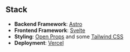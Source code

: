 ## Stack

- **Backend Framework**: [Astro](https://astr.build/)
- **Frontend Framework**: [Svelte](https://svelte.dev/)
- **Styling**: [Open Props](https://open-props.style/) and some [Tailwind CSS](https://tailwindcss.com/)
- **Deployment**: [Vercel](https://vercel.com/)
